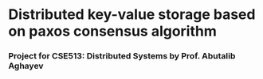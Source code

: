 # Distributed key-value storage based on paxos consensus algorithm

### Project for CSE513: Distributed Systems by Prof. Abutalib Aghayev
